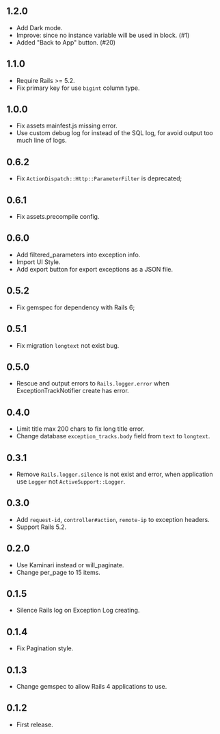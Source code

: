 1.2.0
-----

- Add Dark mode.
- Improve: since no instance variable will be used in block. (#1)
- Added "Back to App" button. (#20)

1.1.0
-----

- Require Rails >= 5.2.
- Fix primary key for use `bigint` column type.

1.0.0
-----

- Fix assets mainfest.js missing error.
- Use custom debug log for instead of the SQL log, for avoid output too much line of logs.

0.6.2
-----

- Fix `ActionDispatch::Http::ParameterFilter` is deprecated;

0.6.1
-----

- Fix assets.precompile config.

0.6.0
-----

- Add filtered_parameters into exception info.
- Import UI Style.
- Add export button for export exceptions as a JSON file.

0.5.2
-----

- Fix gemspec for dependency with Rails 6;

0.5.1
-----

- Fix migration `longtext` not exist bug.

0.5.0
-----

- Rescue and output errors to `Rails.logger.error` when ExceptionTrackNotifier create has error.

0.4.0
-----

- Limit title max 200 chars to fix long title error.
- Change database `exception_tracks.body` field from `text` to `longtext`.

0.3.1
-----

- Remove `Rails.logger.silence` is not exist and error, when application use `Logger` not `ActiveSupport::Logger`.

0.3.0
-----

- Add `request-id`, `controller#action`, `remote-ip` to exception headers.
- Support Rails 5.2.

0.2.0
-----

- Use Kaminari instead or will_paginate.
- Change per_page to 15 items.

0.1.5
-----

- Silence Rails log on Exception Log creating.

0.1.4
-----

- Fix Pagination style.

0.1.3
-----

- Change gemspec to allow Rails 4 applications to use.

0.1.2
-----

- First release.
